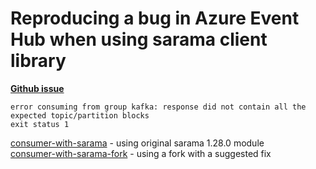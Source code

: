 # Reproducing a bug in Azure Event Hub when using sarama client library

[**Github issue**](https://github.com/Shopify/sarama/issues/1540)

```
error consuming from group kafka: response did not contain all the expected topic/partition blocks
exit status 1
```

[consumer-with-sarama](consumer-with-sarama) - using original sarama 1.28.0 module  
[consumer-with-sarama-fork](consumer-with-sarama-fork) - using a fork with a suggested fix

